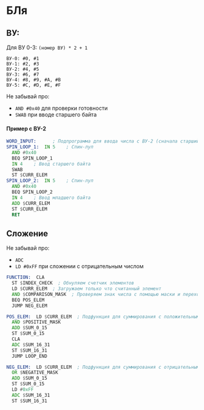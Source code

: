 # БЛя

## ВУ:

Для ВУ 0-3: `(номер ВУ) * 2 + 1`

```text
ВУ-0: #0, #1
ВУ-1: #2, #3
ВУ-2: #4, #5
ВУ-3: #6, #7
ВУ-4: #8, #9, #A, #B
ВУ-5: #C, #D, #E, #F
```

Не забывай про:
- `AND #0x40` для проверки готовности
- `SWAB` при вводе старшего байта

#### Пример с ВУ-2

```asm
WORD_INPUT:      ; Подпрограмма для ввода числа с ВУ-2 (сначала старший байт, затем младший)
SPIN_LOOP_1:  IN 5    ; Спин-луп
  AND #0x40
  BEQ SPIN_LOOP_1
  IN 4    ; Ввод старшего байта
  SWAB 
  ST $CURR_ELEM
SPIN_LOOP_2:  IN 5    ; Спин-луп
  AND #0x40
  BEQ SPIN_LOOP_2
  IN 4    ; Ввод младшего байта
  ADD $CURR_ELEM
  ST $CURR_ELEM
  RET
```

## Сложение

Не забывай про:
- `ADC`
- `LD #0xFF` при сложении с отрицательным числом


```asm
FUNCTION:  CLA
  ST $INDEX_CHECK  ; Обнуляем счетчик элементов
  LD $CURR_ELEM  ; Загружаем только что считанный элемент
  AND $COMPARISON_MASK  ; Проверяем знак числа с помощью маски и переходим к нужной подфункции суммирования
  BEQ POS_ELEM
  JUMP NEG_ELEM

POS_ELEM:  LD $CURR_ELEM  ; Подфункция для суммирования с положительным числом
  AND $POSITIVE_MASK
  ADD $SUM_0_15
  ST $SUM_0_15
  CLA
  ADC $SUM_16_31
  ST $SUM_16_31
  JUMP LOOP_END

NEG_ELEM:  LD $CURR_ELEM  ; Подфункция для суммирования с отрицательным числом
  OR $NEGATIVE_MASK
  ADD $SUM_0_15
  ST $SUM_0_15
  LD #0xFF
  ADC $SUM_16_31
  ST $SUM_16_31
```
